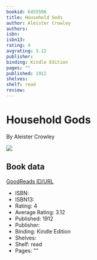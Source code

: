 ```yaml
---
bookid: 6455596
title: Household Gods
author: Aleister Crowley
authors: 
isbn: 
isbn13: 
rating: 4
avgrating: 3.12
publisher: 
binding: Kindle Edition
pages: ""
published: 1912
shelves: 
shelf: read
review: 
---
```


# Household Gods

By Aleister Crowley

![](https://i.gr-assets.com/images/S/compressed.photo.goodreads.com/books/1328314807l/6455596.jpg)

## Book data

[GoodReads ID/URL](https://www.goodreads.com/book/show/6455596)

- ISBN: 
- ISBN13: 
- Rating: 4
- Average Rating: 3.12
- Published: 1912
- Publisher: 
- Binding: Kindle Edition
- Shelves: 
- Shelf: read
- Pages: ""

